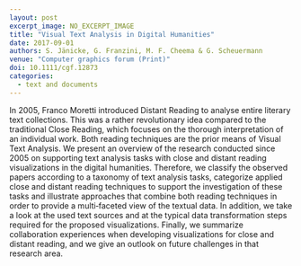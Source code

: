 ```yaml
---
layout: post
excerpt_image: NO_EXCERPT_IMAGE
title: "Visual Text Analysis in Digital Humanities"
date: 2017-09-01
authors: S. Jänicke, G. Franzini, M. F. Cheema & G. Scheuermann
venue: "Computer graphics forum (Print)"
doi: 10.1111/cgf.12873
categories:
  - text and documents
---
```

In 2005, Franco Moretti introduced Distant Reading to analyse entire literary text collections. This was a rather revolutionary idea compared to the traditional Close Reading, which focuses on the thorough interpretation of an individual work. Both reading techniques are the prior means of Visual Text Analysis. We present an overview of the research conducted since 2005 on supporting text analysis tasks with close and distant reading visualizations in the digital humanities. Therefore, we classify the observed papers according to a taxonomy of text analysis tasks, categorize applied close and distant reading techniques to support the investigation of these tasks and illustrate approaches that combine both reading techniques in order to provide a multi‐faceted view of the textual data. In addition, we take a look at the used text sources and at the typical data transformation steps required for the proposed visualizations. Finally, we summarize collaboration experiences when developing visualizations for close and distant reading, and we give an outlook on future challenges in that research area.
